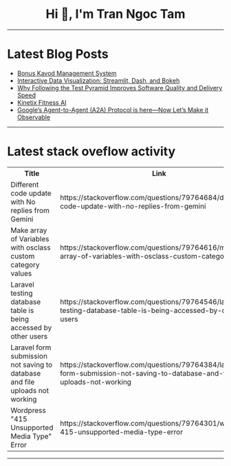 <h1 align="center">Hi 👋, I'm Tran Ngoc Tam</h1>

---

# Latest Blog Posts 
<!-- BLOG-POST-LIST:START -->
- [Bonus Kavod Management System](https://dev.to/firstfruits41/bonus-kavod-management-system-1d9k)
- [Interactive Data Visualization: Streamlit, Dash, and Bokeh](https://dev.to/diegocastillo12/interactive-data-visualization-streamlit-dash-and-bokeh-13ba)
- [Why Following the Test Pyramid Improves Software Quality and Delivery Speed](https://dev.to/misterankit/why-following-the-test-pyramid-improves-software-quality-and-delivery-speed-3ff7)
- [Kinetix Fitness AI](https://dev.to/aortega/kinetix-fitness-ai-1d63)
- [Google’s Agent-to-Agent &lpar;A2A&rpar; Protocol is here—Now Let’s Make it Observable](https://dev.to/catchpoint/googles-agent-to-agent-a2a-protocol-is-here-now-lets-make-it-observable-5gh7)
<!-- BLOG-POST-LIST:END -->

---

# Latest stack oveflow activity
<table>
  <tr><th>Title</th><th>Link</th></tr>
  <!-- STACKOVERFLOW:START --><tr><td>Different code update with No replies from Gemini</td><td>https://stackoverflow.com/questions/79764684/different-code-update-with-no-replies-from-gemini</td></tr><tr><td>Make array of Variables with osclass custom category values</td><td>https://stackoverflow.com/questions/79764616/make-array-of-variables-with-osclass-custom-category-values</td></tr><tr><td>Laravel testing database table is being accessed by other users</td><td>https://stackoverflow.com/questions/79764546/laravel-testing-database-table-is-being-accessed-by-other-users</td></tr><tr><td>Laravel form submission not saving to database and file uploads not working</td><td>https://stackoverflow.com/questions/79764384/laravel-form-submission-not-saving-to-database-and-file-uploads-not-working</td></tr><tr><td>Wordpress &quot;415 Unsupported Media Type&quot; Error</td><td>https://stackoverflow.com/questions/79764301/wordpress-415-unsupported-media-type-error</td></tr><!-- STACKOVERFLOW:END -->
</table>

---


